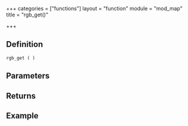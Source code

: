 +++
categories = ["functions"]
layout = "function"
module = "mod_map"
title = "rgb_get()"

+++

## Definition

    rgb_get ( )

## Parameters

## Returns

## Example

